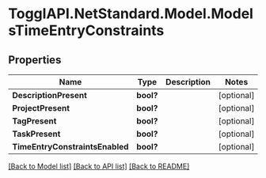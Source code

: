# TogglAPI.NetStandard.Model.ModelsTimeEntryConstraints
## Properties

Name | Type | Description | Notes
------------ | ------------- | ------------- | -------------
**DescriptionPresent** | **bool?** |  | [optional] 
**ProjectPresent** | **bool?** |  | [optional] 
**TagPresent** | **bool?** |  | [optional] 
**TaskPresent** | **bool?** |  | [optional] 
**TimeEntryConstraintsEnabled** | **bool?** |  | [optional] 

[[Back to Model list]](../README.md#documentation-for-models) [[Back to API list]](../README.md#documentation-for-api-endpoints) [[Back to README]](../README.md)

